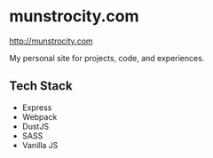 munstrocity.com
=======================

<a href="http://munstrocity.com" target="_blank">http://munstrocity.com</a>

My personal site for projects, code, and experiences.

## Tech Stack
- Express
- Webpack
- DustJS
- SASS
- Vanilla JS
